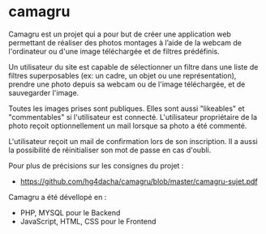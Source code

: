 # camagru
Camagru est un projet qui a pour but de créer une application web permettant de réaliser des photos montages à l’aide de la webcam de l'ordinateur ou d'une image téléchargée et de filtres prédéfinis.

Un utilisateur du site est capable de sélectionner un filtre dans une liste de filtres superposables (ex: un cadre, un objet ou une représentation), prendre une photo depuis sa webcam ou de l'image téléchargée, et de sauvegarder l'image.

Toutes les images prises sont publiques. Elles sont aussi "likeables" et "commentables" si l'utilisateur est connecté. L'utilisateur propriétaire de la photo reçoit optionnellement un mail lorsque sa photo a été commenté.

L'utilisateur reçoit un mail de confirmation lors de son inscription. Il a aussi la possibilité de réinitialiser son mot de passe en cas d'oubli.

Pour plus de précisions sur les consignes du projet :
- https://github.com/hg4dacha/camagru/blob/master/camagru-sujet.pdf

Camagru a été dévellopé en :
- PHP, MYSQL pour le Backend
- JavaScript, HTML, CSS pour le Frontend
